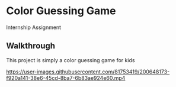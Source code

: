# Color Guessing Game

Internship Assignment

## Walkthrough

This project is simply a color guessing game for kids




https://user-images.githubusercontent.com/81753419/200648173-f920a141-38e6-45cd-8ba7-6b83ae924e60.mp4

